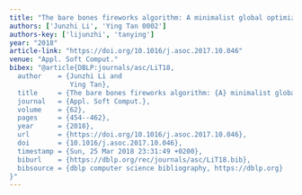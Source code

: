 ```yaml
---
title: "The bare bones fireworks algorithm: A minimalist global optimizer"
authors: ['Junzhi Li', 'Ying Tan 0002']
authors-key: ['lijunzhi', 'tanying']
year: "2018"
article-link: "https://doi.org/10.1016/j.asoc.2017.10.046"
venue: "Appl. Soft Comput."
bibex: "@article{DBLP:journals/asc/LiT18,
  author    = {Junzhi Li and
               Ying Tan},
  title     = {The bare bones fireworks algorithm: {A} minimalist global optimizer},
  journal   = {Appl. Soft Comput.},
  volume    = {62},
  pages     = {454--462},
  year      = {2018},
  url       = {https://doi.org/10.1016/j.asoc.2017.10.046},
  doi       = {10.1016/j.asoc.2017.10.046},
  timestamp = {Sun, 25 Mar 2018 23:31:49 +0200},
  biburl    = {https://dblp.org/rec/journals/asc/LiT18.bib},
  bibsource = {dblp computer science bibliography, https://dblp.org}
}"
---
```


